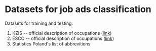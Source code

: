 # Datasets for job ads classification

Datasets for training and testing:

1. KZIS -- official description of occupations ([link](https://psz.praca.gov.pl/rynek-pracy/bazy-danych/klasyfikacja-zawodow-i-specjalnosci))
2. ESCO -- official description of occupations ([link](https://esco.ec.europa.eu/pl/classification/occupation?uri=http%3A//data.europa.eu/esco/occupation/t12938d1a-eeb2-4b1e-a22b-f0bebeadfb73))
3. Statistics Poland's list of abbrevitions

